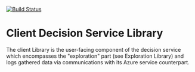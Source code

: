 [![Build Status](https://ci.appveyor.com/api/projects/status/github/MultiWorldTesting/decision?branch=master&svg=true)](https://ci.appveyor.com/project/lhoang29/decision)

Client Decision Service Library
========

The client Library is the user-facing component of the decision service which encompasses the "exploration" part (see Exploration Library) and logs gathered data via communications with its Azure service counterpart.
